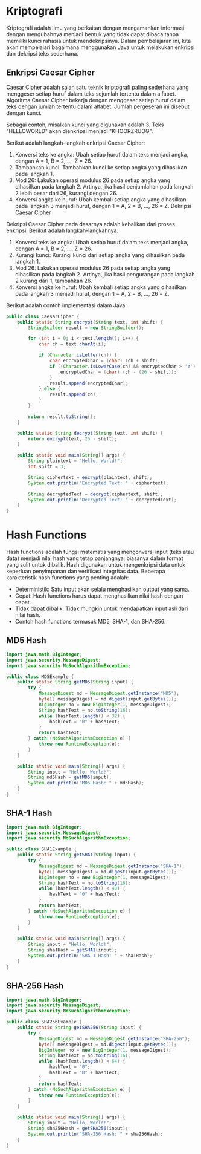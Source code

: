 # Kriptografi

Kriptografi adalah ilmu yang berkaitan dengan mengamankan informasi dengan mengubahnya menjadi bentuk yang tidak dapat dibaca tanpa memiliki kunci rahasia untuk mendekripsinya. Dalam pembelajaran ini, kita akan mempelajari bagaimana menggunakan Java untuk melakukan enkripsi dan dekripsi teks sederhana.

## Enkripsi Caesar Cipher

Caesar Cipher adalah salah satu teknik kriptografi paling sederhana yang menggeser setiap huruf dalam teks sejumlah tertentu dalam alfabet. 
Algoritma Caesar Cipher bekerja dengan menggeser setiap huruf dalam teks dengan jumlah tertentu dalam alfabet. Jumlah pergeseran ini disebut dengan kunci.

Sebagai contoh, misalkan kunci yang digunakan adalah 3. Teks "HELLOWORLD" akan dienkripsi menjadi "KHOORZRUOG".

Berikut adalah langkah-langkah enkripsi Caesar Cipher:

1. Konversi teks ke angka: Ubah setiap huruf dalam teks menjadi angka, dengan A = 1, B = 2, ..., Z = 26.
2. Tambahkan kunci: Tambahkan kunci ke setiap angka yang dihasilkan pada langkah 1.
3. Mod 26: Lakukan operasi modulus 26 pada setiap angka yang dihasilkan pada langkah 2. Artinya, jika hasil penjumlahan pada langkah 2 lebih besar dari 26, kurangi dengan 26.
4. Konversi angka ke huruf: Ubah kembali setiap angka yang dihasilkan pada langkah 3 menjadi huruf, dengan 1 = A, 2 = B, ..., 26 = Z.
Dekripsi Caesar Cipher

Dekripsi Caesar Cipher pada dasarnya adalah kebalikan dari proses enkripsi. Berikut adalah langkah-langkahnya:

1. Konversi teks ke angka: Ubah setiap huruf dalam teks menjadi angka, dengan A = 1, B = 2, ..., Z = 26.
2. Kurangi kunci: Kurangi kunci dari setiap angka yang dihasilkan pada langkah 1.
3. Mod 26: Lakukan operasi modulus 26 pada setiap angka yang dihasilkan pada langkah 2. Artinya, jika hasil pengurangan pada langkah 2 kurang dari 1, tambahkan 26.
4. Konversi angka ke huruf: Ubah kembali setiap angka yang dihasilkan pada langkah 3 menjadi huruf, dengan 1 = A, 2 = B, ..., 26 = Z.

Berikut adalah contoh implementasi dalam Java:


```java
public class CaesarCipher {
    public static String encrypt(String text, int shift) {
        StringBuilder result = new StringBuilder();

        for (int i = 0; i < text.length(); i++) {
            char ch = text.charAt(i);

            if (Character.isLetter(ch)) {
                char encryptedChar = (char) (ch + shift);
                if ((Character.isLowerCase(ch) && encryptedChar > 'z') || (Character.isUpperCase(ch) && encryptedChar > 'Z')) {
                    encryptedChar = (char) (ch - (26 - shift));
                }
                result.append(encryptedChar);
            } else {
                result.append(ch);
            }
        }

        return result.toString();
    }

    public static String decrypt(String text, int shift) {
        return encrypt(text, 26 - shift);
    }

    public static void main(String[] args) {
        String plaintext = "Hello, World!";
        int shift = 3;

        String ciphertext = encrypt(plaintext, shift);
        System.out.println("Encrypted Text: " + ciphertext);

        String decryptedText = decrypt(ciphertext, shift);
        System.out.println("Decrypted Text: " + decryptedText);
    }
}
```


# Hash Functions

Hash functions adalah fungsi matematis yang mengonversi input (teks atau data) menjadi nilai hash yang tetap panjangnya, biasanya dalam format yang sulit untuk dibalik. Hash digunakan untuk mengenkripsi data untuk keperluan penyimpanan dan verifikasi integritas data. Beberapa karakteristik hash functions yang penting adalah:

- Deterministik: Satu input akan selalu menghasilkan output yang sama.
- Cepat: Hash functions harus dapat menghasilkan nilai hash dengan cepat.
- Tidak dapat dibalik: Tidak mungkin untuk mendapatkan input asli dari nilai hash.
- Contoh hash functions termasuk MD5, SHA-1, dan SHA-256.

## MD5 Hash
```java
import java.math.BigInteger;
import java.security.MessageDigest;
import java.security.NoSuchAlgorithmException;

public class MD5Example {
    public static String getMD5(String input) {
        try {
            MessageDigest md = MessageDigest.getInstance("MD5");
            byte[] messageDigest = md.digest(input.getBytes());
            BigInteger no = new BigInteger(1, messageDigest);
            String hashText = no.toString(16);
            while (hashText.length() < 32) {
                hashText = "0" + hashText;
            }
            return hashText;
        } catch (NoSuchAlgorithmException e) {
            throw new RuntimeException(e);
        }
    }

    public static void main(String[] args) {
        String input = "Hello, World!";
        String md5Hash = getMD5(input);
        System.out.println("MD5 Hash: " + md5Hash);
    }
}

```

## SHA-1 Hash
```java
import java.math.BigInteger;
import java.security.MessageDigest;
import java.security.NoSuchAlgorithmException;

public class SHA1Example {
    public static String getSHA1(String input) {
        try {
            MessageDigest md = MessageDigest.getInstance("SHA-1");
            byte[] messageDigest = md.digest(input.getBytes());
            BigInteger no = new BigInteger(1, messageDigest);
            String hashText = no.toString(16);
            while (hashText.length() < 40) {
                hashText = "0" + hashText;
            }
            return hashText;
        } catch (NoSuchAlgorithmException e) {
            throw new RuntimeException(e);
        }
    }

    public static void main(String[] args) {
        String input = "Hello, World!";
        String sha1Hash = getSHA1(input);
        System.out.println("SHA-1 Hash: " + sha1Hash);
    }
}
```
## SHA-256 Hash
```java
import java.math.BigInteger;
import java.security.MessageDigest;
import java.security.NoSuchAlgorithmException;

public class SHA256Example {
    public static String getSHA256(String input) {
        try {
            MessageDigest md = MessageDigest.getInstance("SHA-256");
            byte[] messageDigest = md.digest(input.getBytes());
            BigInteger no = new BigInteger(1, messageDigest);
            String hashText = no.toString(16);
            while (hashText.length() < 64) {
                hashText = "0";
                hashText = "0" + hashText;
            }
            return hashText;
        } catch (NoSuchAlgorithmException e) {
            throw new RuntimeException(e);
        }
    }

    public static void main(String[] args) {
        String input = "Hello, World!";
        String sha256Hash = getSHA256(input);
        System.out.println("SHA-256 Hash: " + sha256Hash);
    }
}
```